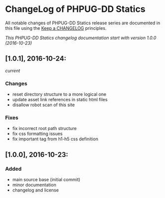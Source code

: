 # ChangeLog of PHPUG-DD Statics

All notable changes of PHPUG-DD Statics release series are documented in this file using the [Keep a CHANGELOG](http://keepachangelog.com/) principles.

_This PHPUG-DD Statics changelog documentation start with version 1.0.0 (2016-10-23)_

## [1.0.1], 2016-10-24:
_current_

### Changes

* reset directory structure to a more logical one
* update asset link references in static html files
* disallow robot scan of this site

### Fixes

* fix incorrect root path structure 
* fix css formatting issues
* fix important tag from h1-h5 css definition


## [1.0.0], 2016-10-23:

### Added

* main source base (initial commit)
* minor documentation
* changelog and license
